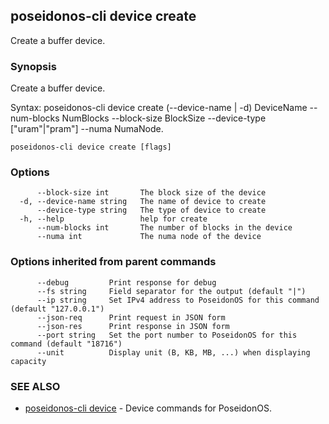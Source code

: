 ## poseidonos-cli device create

Create a buffer device.

### Synopsis

Create a buffer device.

Syntax:
	poseidonos-cli device create (--device-name | -d) DeviceName --num-blocks NumBlocks --block-size BlockSize --device-type ["uram"|"pram"] --numa NumaNode.
          

```
poseidonos-cli device create [flags]
```

### Options

```
      --block-size int       The block size of the device
  -d, --device-name string   The name of device to create
      --device-type string   The type of device to create
  -h, --help                 help for create
      --num-blocks int       The number of blocks in the device
      --numa int             The numa node of the device
```

### Options inherited from parent commands

```
      --debug         Print response for debug
      --fs string     Field separator for the output (default "|")
      --ip string     Set IPv4 address to PoseidonOS for this command (default "127.0.0.1")
      --json-req      Print request in JSON form
      --json-res      Print response in JSON form
      --port string   Set the port number to PoseidonOS for this command (default "18716")
      --unit          Display unit (B, KB, MB, ...) when displaying capacity
```

### SEE ALSO

* [poseidonos-cli device](poseidonos-cli_device.md)	 - Device commands for PoseidonOS.

